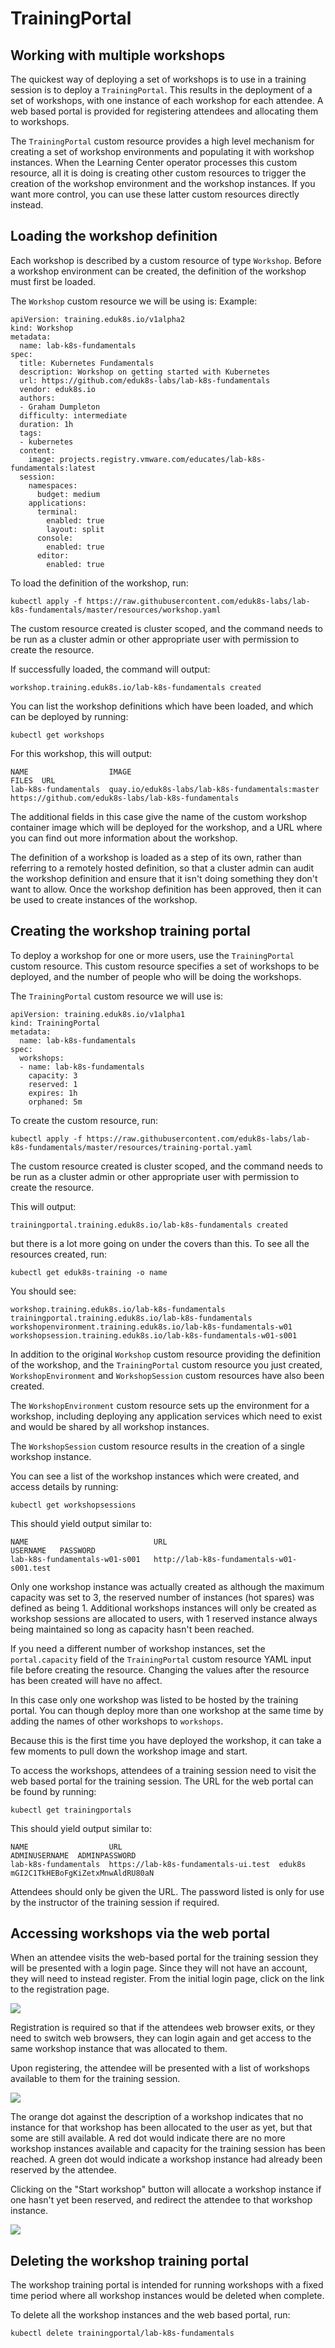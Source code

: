 # TrainingPortal

## Working with multiple workshops

The quickest way of deploying a set of workshops is to use in a training session is to deploy a ``TrainingPortal``. 
This results in the deployment of a set of workshops, with one instance of each workshop for each attendee. 
A web based portal is provided for registering attendees and allocating them to workshops.

The ``TrainingPortal`` custom resource provides a high level mechanism for creating a set of workshop environments and
populating it with workshop instances. When the Learning Center operator processes this custom resource, all it is doing
is creating other custom resources to trigger the creation of the workshop environment and the workshop instances.
If you want more control, you can use these latter custom resources directly instead.

## Loading the workshop definition

Each workshop is described by a custom resource of type ``Workshop``. Before a workshop environment can be created, the 
definition of the workshop must first be loaded.

The ``Workshop`` custom resource we will be using is:
Example:

```
apiVersion: training.eduk8s.io/v1alpha2
kind: Workshop
metadata:
  name: lab-k8s-fundamentals
spec:
  title: Kubernetes Fundamentals
  description: Workshop on getting started with Kubernetes
  url: https://github.com/eduk8s-labs/lab-k8s-fundamentals
  vendor: eduk8s.io
  authors:
  - Graham Dumpleton
  difficulty: intermediate
  duration: 1h
  tags:
  - kubernetes
  content:
    image: projects.registry.vmware.com/educates/lab-k8s-fundamentals:latest
  session:
    namespaces:
      budget: medium
    applications:
      terminal:
        enabled: true
        layout: split
      console:
        enabled: true
      editor:
        enabled: true
```

To load the definition of the workshop, run:

```
kubectl apply -f https://raw.githubusercontent.com/eduk8s-labs/lab-k8s-fundamentals/master/resources/workshop.yaml
```

The custom resource created is cluster scoped, and the command needs to be run as a cluster admin or other appropriate
user with permission to create the resource.

If successfully loaded, the command will output:

```
workshop.training.eduk8s.io/lab-k8s-fundamentals created
```

You can list the workshop definitions which have been loaded, and which can be deployed by running:

```
kubectl get workshops
```

For this workshop, this will output:

```
NAME                  IMAGE                                            FILES  URL
lab-k8s-fundamentals  quay.io/eduk8s-labs/lab-k8s-fundamentals:master         https://github.com/eduk8s-labs/lab-k8s-fundamentals
```

The additional fields in this case give the name of the custom workshop container image which will be deployed for the 
workshop, and a URL where you can find out more information about the workshop.

The definition of a workshop is loaded as a step of its own, rather than referring to a remotely hosted definition, so 
that a cluster admin can audit the workshop definition and ensure that it isn't doing something they don't want to 
allow. Once the workshop definition has been approved, then it can be used to create instances of the workshop.

## Creating the workshop training portal

To deploy a workshop for one or more users, use the ``TrainingPortal`` custom resource. This custom resource specifies 
a set of workshops to be deployed, and the number of people who will be doing the workshops.

The ``TrainingPortal`` custom resource we will use is:

```
apiVersion: training.eduk8s.io/v1alpha1
kind: TrainingPortal
metadata:
  name: lab-k8s-fundamentals
spec:
  workshops:
  - name: lab-k8s-fundamentals
    capacity: 3
    reserved: 1
    expires: 1h
    orphaned: 5m
```

To  create the custom resource, run:

```
kubectl apply -f https://raw.githubusercontent.com/eduk8s-labs/lab-k8s-fundamentals/master/resources/training-portal.yaml
```

The custom resource created is cluster scoped, and the command needs to be run as a cluster admin or other appropriate 
user with permission to create the resource.

This will output:

```
trainingportal.training.eduk8s.io/lab-k8s-fundamentals created
```

but there is a lot more going on under the covers than this. To see all the resources created, run:

```
kubectl get eduk8s-training -o name
```

You should see:

```
workshop.training.eduk8s.io/lab-k8s-fundamentals
trainingportal.training.eduk8s.io/lab-k8s-fundamentals
workshopenvironment.training.eduk8s.io/lab-k8s-fundamentals-w01
workshopsession.training.eduk8s.io/lab-k8s-fundamentals-w01-s001
```

In addition to the original ``Workshop`` custom resource providing the definition of the workshop, and the 
``TrainingPortal`` custom resource you just created, ``WorkshopEnvironment`` and ``WorkshopSession`` custom resources 
have also been created.

The ``WorkshopEnvironment`` custom resource sets up the environment for a workshop, including deploying any application 
services which need to exist and would be shared by all workshop instances.

The ``WorkshopSession`` custom resource results in the creation of a single workshop instance.

You can see a list of the workshop instances which were created, and access details by running:

```
kubectl get workshopsessions
```

This should yield output similar to:

```
NAME                            URL                                         USERNAME   PASSWORD
lab-k8s-fundamentals-w01-s001   http://lab-k8s-fundamentals-w01-s001.test
```

Only one workshop instance was actually created as although the maximum capacity was set to 3, the reserved number of 
instances (hot spares) was defined as being 1. Additional workshops instances will only be created as workshop sessions
are allocated to users, with 1 reserved instance always being maintained so long as capacity hasn't been reached.

If you need a different number of workshop instances, set the ``portal.capacity`` field of the ``TrainingPortal`` custom 
resource YAML input file before creating the resource. Changing the values after the resource has been created will have
no affect.

In this case only one workshop was listed to be hosted by the training portal. You can though deploy more than one 
workshop at the same time by adding the names of other workshops to ``workshops``.

Because this is the first time you have deployed the workshop, it can take a few moments to pull down the workshop 
image and start.

To access the workshops, attendees of a training session need to visit the web based portal for the training session. 
The URL for the web portal can be found by running:

```
kubectl get trainingportals
```

This should yield output similar to:

```
NAME                  URL                                   ADMINUSERNAME  ADMINPASSWORD
lab-k8s-fundamentals  https://lab-k8s-fundamentals-ui.test  eduk8s         mGI2C1TkHEBoFgKiZetxMnwAldRU80aN
```

Attendees should only be given the URL. The password listed is only for use by the instructor of the training 
session if required.

## Accessing workshops via the web portal

When an attendee visits the web-based portal for the training session they will be presented with a login page. Since 
they will not have an account, they will need to instead register. From the initial login page, click on the link to 
the registration page.

![](images/portal-registration.png)

Registration is required so that if the attendees web browser exits, or they need to switch web browsers, they can 
login again and get access to the same workshop instance that was allocated to them.

Upon registering, the attendee will be presented with a list of workshops available to them for the training session.

![](images/portal-catalog.png)

The orange dot against the description of a workshop indicates that no instance for that workshop has been allocated 
to the user as yet, but that some are still available. A red dot would indicate there are no more workshop instances 
available and capacity for the training session has been reached. A green dot would indicate a workshop instance had 
already been reserved by the attendee.

Clicking on the "Start workshop" button will allocate a workshop instance if one hasn't yet been reserved, and redirect
the attendee to that workshop instance.

![](../about-learning-center/images/dashboard-terminal.png)

## Deleting the workshop training portal

The workshop training portal is intended for running workshops with a fixed time period where all workshop instances 
would be deleted when complete.

To delete all the workshop instances and the web based portal, run:

```
kubectl delete trainingportal/lab-k8s-fundamentals
```

